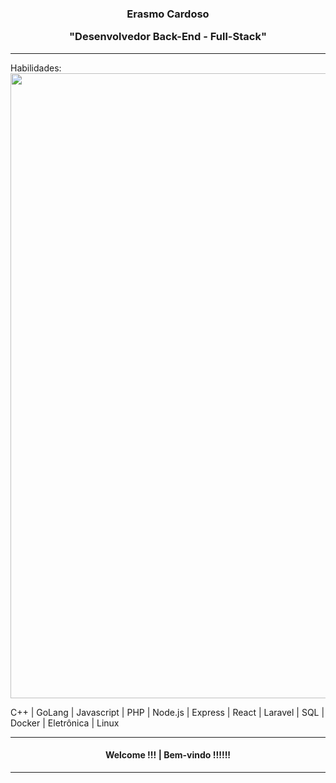 <div align="center"><h3>Erasmo Cardoso <p> "Desenvolvedor Back-End - Full-Stack"</h3></div>
<hr>
Habilidades: 

<img width = "1000px" src="https://github.com/erascardsilva/erascardsilva/assets/70297459/dd4ff224-8104-4ff2-8c6b-4d2474701500">


C++ | GoLang | Javascript | PHP | Node.js | Express | React | Laravel | SQL | Docker | Eletrônica | Linux
<hr>       
<div align="center"><h4>  Welcome !!!  |    Bem-vindo !!!!!! </h4></div>

<hr>
